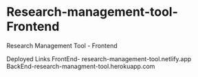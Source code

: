 # Research-management-tool-Frontend
Research Management Tool - Frontend

Deployed Links
FrontEnd- research-management-tool.netlify.app<br/>
BackEnd-research-managment-tool.herokuapp.com

